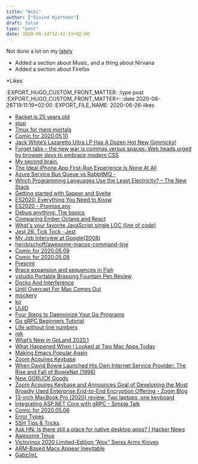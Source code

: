 ```yaml
---
title: "Wiki"
author: ["Eivind Hjertnes"]
draft: false
type: "post"
date: 2020-06-14T12:42:33+02:00
---
```


Not done a lot on my [lately](https://hjertnes.wiki)

-   Added a section about Music, and a thing about Nirvana
-   Added a section about Firefox

\*Likes

:EXPORT\_HUGO\_CUSTOM\_FRONT\_MATTER: :type post
:EXPORT\_HUGO\_CUSTOM\_FRONT\_MATTER+: :date 2020-06-26T19:11:19+02:00
:EXPORT\_FILE\_NAME: 2020-06-26-likes

-   [Racket is 25 years old](https://blog.racket-lang.org/2020/05/racket-is-25.html)
-   [stup](https://github.com/iridakos/stup)
-   [Tmux for mere mortals](https://zserge.com/posts/tmux/)
-   [Comic for 2020.05.10](http://explosm.net/comics/5555/)
-   [Jack White’s Lazaretto Ultra LP Has A Dozen Hot New Gimmicks!](https://www.stereogum.com/1680104/jack-whites-lazaretto-ultra-lp-has-a-dozen-hot-new-gimmicks/video/)
-   [Forget tabs – the new war is commas versus spaces: Web heads urged by browser devs to embrace modern CSS](https://www.theregister.co.uk/2020/04/24/no%5Fcomma%5Fdrama%5Fcss%5Fdevs/)
-   [My second brain.](https://gabz.me/2020/05/06/my-second-brain.html)
-   [The Ideal iPhone App First-Run Experience Is None At All](https://inessential.com/2020/05/09/the%5Fideal%5Fiphone%5Fapp%5Ffirst%5Frun%5Fexperienc)
-   [Azure Service Bus Queue vs RabbitMQ -](https://dalwax.com/azure-service-bus-queue-vs-rabbitmq/)
-   [Which Programming Languages Use the Least Electricity? – The New Stack](https://thenewstack.io/which-programming-languages-use-the-least-electricity/)
-   [Getting started with Sapper and Svelte](https://chrisboakes.com/getting-started-with-sapper-and-svelte/)
-   [ES2020: Everything You Need to Know](https://www.martinmck.com/posts/es2020-everything-you-need-to-know/)
-   [ES2020 - Promise.any](https://mariosfakiolas.com/blog/es2020-promise-any/)
-   [Debug anything: The basics](https://charlesagile.com/debug-series-nodejs-browser-javascript)
-   [Comparing Ember Octane and React](https://www.pzuraq.com/comparing-ember-octane-and-react/)
-   [What's your favorite JavaScript single LOC (line of code)](https://1loc.dev)
-   [Jest 26: Tick Tock · Jest](https://jestjs.io/blog/2020/05/05/jest-26)
-   [My Job Interview at Google(2008)](https://catonmat.net/my-job-interview-at-google)
-   [herrbischoff/awesome-macos-command-line](https://github.com/herrbischoff/awesome-macos-command-line)
-   [Comic for 2020.05.09](http://explosm.net/comics/5553/)
-   [Comic for 2020.05.08](http://explosm.net/comics/5554/)
-   [Preprint](https://xkcd.com/2304/)
-   [Brace expansion and sequences in Fish](https://brettterpstra.com/2020/05/08/brace-expansion-and-sequences-in-fish/)
-   [ystudio Portable Brassing Fountain Pen Review](https://edjelley.com/2020/05/08/ystudio-portable-brassing-fountain-pen-review/)
-   [Docks And Interference](https://techdistortion.com/articles/docks-and-interference/)
-   [Until Overcast For Mac Comes Out](https://techdistortion.com/articles/until-overcast-for-mac-comes-out/)
-   [mockery](https://github.com/vektra/mockery)
-   [ko](https://github.com/google/ko)
-   [UUID](https://github.com/gofrs/uuid)
-   [Four Steps to Daemonize Your Go Programs](https://ieftimov.com/post/four-steps-daemonize-your-golang-programs/)
-   [Go gRPC Beginners Tutorial](https://tutorialedge.net/golang/go-grpc-beginners-tutorial/)
-   [Life without line numbers](https://commaok.xyz/post/no-line-numbers/)
-   [rek](https://github.com/lucperkins/rek)
-   [What’s New in GoLand 2020.1](https://www.jetbrains.com/go/whatsnew/)
-   [What Happened When I Looked at Two Mac Apps Today](https://inessential.com/2020/05/07/what%5Fhappened%5Fwhen%5Fi%5Flooked%5Fat%5Ftwo%5Fmac%5Fa)
-   [Making Emacs Popular Again](https://lwn.net/SubscriberLink/819452/1480c3a59d3d9093/)
-   [Zoom Acquires Keybase](https://keybase.io/blog/keybase-joins-zoom)
-   [When David Bowie Launched His Own Internet Service Provider: The Rise and Fall of BowieNet (1998)](http://www.openculture.com/2020/04/when-david-bowie-launched-his-own-internet-service-provider.html)
-   [New GORUCK Goods](https://brooksreview.net/2020/05/new-goruck-goods/)
-   [Zoom Acquires Keybase and Announces Goal of Developing the Most Broadly Used Enterprise End-to-End Encryption Offering - Zoom Blog](https://blog.zoom.us/wordpress/2020/05/07/zoom-acquires-keybase-and-announces-goal-of-developing-the-most-broadly-used-enterprise-end-to-end-encryption-offering/)
-   [13-inch MacBook Pro (2020) review: Two laptops, one keyboard](https://sixcolors.com/post/2020/05/13-inch-macbook-pro-2020-review/)
-   [Integrating ASP.NET Core with gRPC - Simple Talk](https://www.red-gate.com/simple-talk/dotnet/c-programming/integrating-asp-net-core-with-grpc/)
-   [Comic for 2020.05.06](http://explosm.net/comics/5552/)
-   [Error Types](https://xkcd.com/2303/)
-   [SSH Tips & Tricks](https://smallstep.com/blog/ssh-tricks-and-tips/)
-   [Ask HN: Is there still a place for native desktop apps? | Hacker News](https://news.ycombinator.com/item)
-   [Awesome Tmux](https://github.com/rothgar/awesome-tmux)
-   [Victorinox 2020 Limited-Edition “Alox” Swiss Army Knives](http://toolsandtoys.net/victorinox-2020-limited-edition-alox-swiss-army-knives/)
-   [ARM-Based Macs Appear Inevitable](https://www.macsparky.com/blog/2020/6/arm-based-macs-appear-inevitable)
-   [Gabz/mL](https://gabz.me/2020/06/10/today-dwayne-johnson.html)
